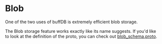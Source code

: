 # Blob

One of the two uses of buffDB is extremely efficient blob storage.

The Blob storage feature works exactly like its name suggests. If you'd like to look at the
definition of the proto, you can check out [blob_schema.proto](./blob_schema.proto).
